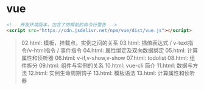 # vue
```html
<!-- 开发环境版本，包含了用帮助的命令行警告 -->
<script src="https://cdn.jsdelivr.net/npm/vue/dist/vue.js"></script>
```
>02.html: 模板，挂载点，实例之间的关系
>03.html: 插值表达式 / v-text指令/v-html指令 / 事件指令
>04.html: 属性绑定及双向数据绑定
>05.html: 计算属性和侦听器
>06.html: v-if,v-show,v-show
>07.html: todolist
>08.html: 组件拆分
>09.html: 组件与实例的关系
>10.html: vue-cli 简介
>11.html: 数据与方法
>12.html: 实例生命周期钩子
>13.html: 模板语法
>13.html: 计算属性和侦听器